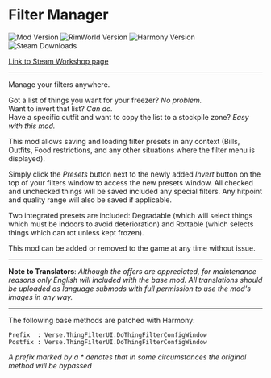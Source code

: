 # Filter Manager
![Mod Version](https://img.shields.io/badge/Mod_Version-1.6-blue.svg)
![RimWorld Version](https://img.shields.io/badge/Built_for_RimWorld-1.5-blue.svg)
![Harmony Version](https://img.shields.io/badge/Powered_by_Harmony-2.3-blue.svg)
![Steam Downloads](https://img.shields.io/steam/downloads/2812197851?colorB=blue&label=Steam+Downloads)

[Link to Steam Workshop page](https://steamcommunity.com/sharedfiles/filedetails/?id=2812197851)

---

Manage your filters anywhere.

Got a list of things you want for your freezer? *No problem.*\
Want to invert that list? *Can do.*\
Have a specific outfit and want to copy the list to a stockpile zone? *Easy with this mod.*

This mod allows saving and loading filter presets in any context (Bills, Outfits, Food restrictions, and any other situations where the filter menu is displayed).

Simply click the *Presets* button next to the newly added *Invert* button on the top of your filters window to access the new presets window.
All checked and unchecked things will be saved included any special filters. Any hitpoint and quality range will also be saved if applicable.

Two integrated presets are included: Degradable (which will select things which must be indoors to avoid deterioration) and Rottable (which selects things which can rot unless kept frozen).

This mod can be added or removed to the game at any time without issue.

---

**Note to Translators**: *Although the offers are appreciated, for maintenance reasons only English will included with the base mod. All translations should be uploaded as language submods with full permission to use the mod's images in any way.*

---

The following base methods are patched with Harmony:
```
Prefix  : Verse.ThingFilterUI.DoThingFilterConfigWindow
Postfix : Verse.ThingFilterUI.DoThingFilterConfigWindow
```
*A prefix marked by a \* denotes that in some circumstances the original method will be bypassed*
